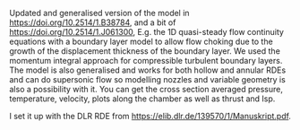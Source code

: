 Updated and generalised version of the model in https://doi.org/10.2514/1.B38784, and a bit of https://doi.org/10.2514/1.J061300, E.g. the 1D quasi-steady flow continuity equations with a boundary layer model to allow flow choking due to the growth of the displacement thickness of the boundary layer. We used the momentum integral approach for compressible turbulent boundary layers. The model is also generalised and works for both hollow and annular RDEs and can do supersonic flow so modelling nozzles and variable geometry is also a possibility with it. You can get the cross section averaged pressure, temperature, velocity, plots along the chamber as well as thrust and Isp.

I set it up with the DLR RDE from https://elib.dlr.de/139570/1/Manuskript.pdf.
